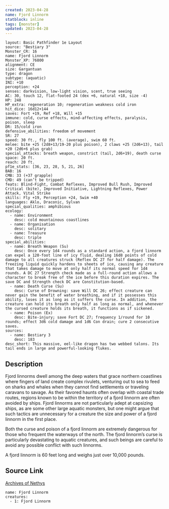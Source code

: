 ```yaml
---
created: 2023-04-28
name: Fjord Linnorm
statblock: inline
tags: [monster]
updated: 2023-04-28
---
```

```statblock
layout: Basic Pathfinder 1e Layout
source: "Bestiary 3"
Monster_CR: 16
name: Fjord Linnorm
Monster_XP: 76800
alignment: CE
size: Gargantuan
type: dragon
subtype: (aquatic)
INI: +10
perception: +24
senses: darkvision, low-light vision, scent, true seeing
AC: 30, touch 12, flat-footed 24 (dex +6, natural +18, size -4)
HP: 248
HP_extra: regeneration 10; regeneration weakness cold iron
hit_dice: 16d12+144
saves: Fort +19, Ref +18, Will +15
immune: cold, curse effects, mind-affecting effects, paralysis, poison, sleep
DR: 15/cold iron
defensive_abilities: freedom of movement
SR: 27
speed: 30 ft., fly 100 ft. (average), swim 60 ft.
melee: bite +25 (2d8+13/19-20 plus poison), 2 claws +25 (2d6+13), tail +20 (2d6+6 plus grab)
special_attacks: breath weapon, constrict (tail, 2d6+19), death curse
space: 20 ft.
reach: 20 ft.
pf1e_stats: [36, 23, 28, 5, 21, 26]
BAB: 16
CMB: 33 (+37 grapple)
CMD: 49 (can’t be tripped)
feats: Blind-Fight, Combat Reflexes, Improved Bull Rush, Improved Critical (bite), Improved Initiative, Lightning Reflexes, Power Attack, Vital Strike
skills: Fly +19, Perception +24, Swim +40
languages: Aklo, Draconic, Sylvan
special_qualities: amphibious
ecology:
  - name: Environment
    desc: cold mountainous coastlines
  - name: Organisation
    desc: solitary
  - name: Treasure
    desc: triple
special_abilities:
  - name: Breath Weapon (Su)
    desc: Once every 1d4 rounds as a standard action, a fjord linnorm can expel a 120-foot line of icy fluid, dealing 16d8 points of cold damage to all creatures struck (Reflex DC 27 for half damage). The freezing liquid quickly hardens to sheets of ice, causing any creature that takes damage to move at only half its normal speed for 1d4 rounds. A DC 27 Strength check made as a full-round action allows a character to break free of the ice before this duration expires. The save DC and Strength check DC are Constitution-based.
  - name: Death Curse (Su)
    desc: Curse of Drowning: save Will DC 26; effect creature can never gain the benefit of water breathing, and if it possesses this ability, loses it as long as it suffers the curse. In addition, the creature can hold its breath only half as long as normal, and whenever the cursed creature holds its breath, it functions as if sickened.
  - name: Poison (Ex)
    desc: Bite-injury; save Fort DC 27; frequency 1/round for 10 rounds; effect 3d6 cold damage and 1d6 Con drain; cure 2 consecutive saves.
sources:
  - name: Bestiary 3
    desc: 183
desc_short: This massive, eel-like dragon has two webbed talons. Its tail ends in large and powerful-looking flukes.
```
## Description
Fjord linnorms dwell among the deep waters that grace northern coastlines where fingers of land create complex rivulets, venturing out to sea to feed on sharks and whales when they cannot find settlements or traveling caravans to savage. As their favored haunts often overlap with coastal trade routes, regions known to be within the territory of a fjord linnorm are often avoided by ships. Fjord linnorms are not particularly adept at capsizing ships, as are some other large aquatic monsters, but one might argue that such tactics are unnecessary for a creature the size and power of a fjord linnorm in the first place.

Both the curse and poison of a fjord linnorm are extremely dangerous for those who frequent the waterways of the north. The fjord linnorm’s curse is particularly devastating to aquatic creatures, and such beings are careful to avoid any possible conflict with such linnorms.

A fjord linnorm is 60 feet long and weighs just over 10,000 pounds.
## Source Link
[Archives of Nethys](https://aonprd.com/MonsterDisplay.aspx?ItemName=Fjord%20Linnorm)
```encounter-table
name: Fjord Linnorm
creatures:
  - 1: Fjord Linnorm
```
